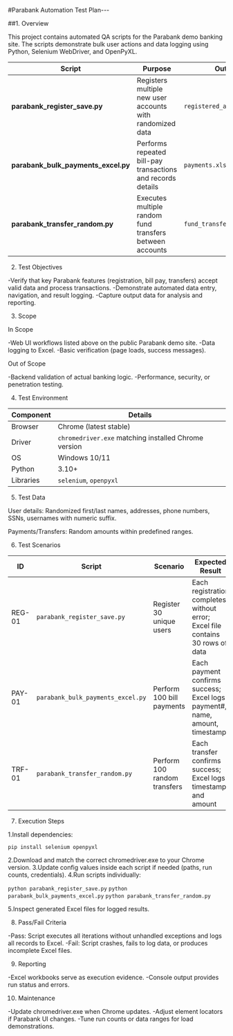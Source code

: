 #Parabank Automation Test Plan---

##1. Overview

This project contains automated QA scripts for the Parabank demo banking site.
The scripts demonstrate bulk user actions and data logging using Python, Selenium WebDriver, and OpenPyXL.

| Script                              | Purpose                                                     | Output                     |
| ----------------------------------- | ----------------------------------------------------------- | -------------------------- |
| **parabank_register_save.py**       | Registers multiple new user accounts with randomized data   | `registered_accounts.xlsx` |
| **parabank_bulk_payments_excel.py** | Performs repeated bill-pay transactions and records details | `payments.xlsx`            |
| **parabank_transfer_random.py**     | Executes multiple random fund transfers between accounts    | `fund_transfers.xlsx`      |


2. Test Objectives

-Verify that key Parabank features (registration, bill pay, transfers) accept valid data and process transactions.
-Demonstrate automated data entry, navigation, and result logging.
-Capture output data for analysis and reporting.

3. Scope

In Scope

-Web UI workflows listed above on the public Parabank demo site.
-Data logging to Excel.
-Basic verification (page loads, success messages).

Out of Scope

-Backend validation of actual banking logic.
-Performance, security, or penetration testing.


4. Test Environment

| Component | Details                                              |
| --------- | ---------------------------------------------------- |
| Browser   | Chrome (latest stable)                               |
| Driver    | `chromedriver.exe` matching installed Chrome version |
| OS        | Windows 10/11                                        |
| Python    | 3.10+                                                |
| Libraries | `selenium`, `openpyxl`                               |

5. Test Data

User details: Randomized first/last names, addresses, phone numbers, SSNs, usernames with numeric suffix.

Payments/Transfers: Random amounts within predefined ranges.

6. Test Scenarios

| ID     | Script                            | Scenario                     | Expected Result                                                                |
| ------ | --------------------------------- | ---------------------------- | ------------------------------------------------------------------------------ |
| REG-01 | `parabank_register_save.py`       | Register 30 unique users     | Each registration completes without error; Excel file contains 30 rows of data |
| PAY-01 | `parabank_bulk_payments_excel.py` | Perform 100 bill payments    | Each payment confirms success; Excel logs payment#, name, amount, timestamp    |
| TRF-01 | `parabank_transfer_random.py`     | Perform 100 random transfers | Each transfer confirms success; Excel logs timestamp and amount                |

7. Execution Steps

 1.Install dependencies:

`pip install selenium openpyxl`

 2.Download and match the correct chromedriver.exe to your Chrome version.
 3.Update config values inside each script if needed (paths, run counts, credentials).
 4.Run scripts individually:

`python parabank_register_save.py`
`python parabank_bulk_payments_excel.py`
`python parabank_transfer_random.py`

 5.Inspect generated Excel files for logged results.

8. Pass/Fail Criteria

-Pass: Script executes all iterations without unhandled exceptions and logs all records to Excel.
-Fail: Script crashes, fails to log data, or produces incomplete Excel files.


9. Reporting

-Excel workbooks serve as execution evidence.
-Console output provides run status and errors.

10. Maintenance

-Update chromedriver.exe when Chrome updates.
-Adjust element locators if Parabank UI changes.
-Tune run counts or data ranges for load demonstrations.
